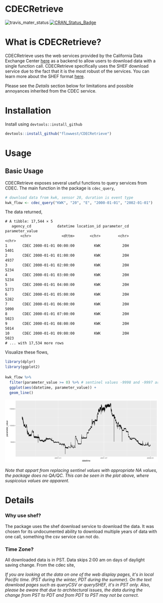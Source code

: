 # CDECRetrieve

![travis_mater_status](https://travis-ci.org/FlowWest/CDECRetrieve.svg?branch=master) [![CRAN_Status_Badge](http://www.r-pkg.org/badges/version/CDECRetrieve)](https://cran.r-project.org/package=CDECRetrieve)


# What is CDECRetrieve?

CDECRetrieve uses the web services provided by the California Data Exchange Center
[here](http://cdec.water.ca.gov/) as a backend to allow users to download 
data with a single function call. CDECRetrieve specifically uses the SHEF download
service due to the fact that it is the most robust of the services. You can learn 
more about the SHEF format [here](http://www.nws.noaa.gov/om/water/resources/SHEF_CodeManual_5July2012.pdf).

Please see the *Details* section below for limitations and possible annoyances 
inherited from the CDEC service.

# Installation 

Install using `devtools::install_github` 

```r 
devtools::install_github("flowwest/CDECRetrieve")
```

# Usage 

## Basic Usage 

CDECRetrieve exposes several useful functions to query services from CDEC. 
The main function in the package is `cdec_query`, 

```r 
# download data from kwk, sensor 20, duration is event type
kwk_flow <- cdec_query("KWK", "20", "E", "2000-01-01", "2002-01-01")
```

The data returned,

```
# A tibble: 17,544 × 5
   agency_cd            datetime location_id parameter_cd parameter_value
       <chr>              <dttm>       <chr>        <chr>           <chr>
1       CDEC 2000-01-01 00:00:00         KWK          20H            5401
2       CDEC 2000-01-01 01:00:00         KWK          20H            4937
3       CDEC 2000-01-01 02:00:00         KWK          20H            5234
4       CDEC 2000-01-01 03:00:00         KWK          20H            5234
5       CDEC 2000-01-01 04:00:00         KWK          20H            5273
6       CDEC 2000-01-01 05:00:00         KWK          20H            5282
7       CDEC 2000-01-01 06:00:00         KWK          20H            5090
8       CDEC 2000-01-01 07:00:00         KWK          20H            5023
9       CDEC 2000-01-01 08:00:00         KWK          20H            5014
10      CDEC 2000-01-01 09:00:00         KWK          20H            5023
# ... with 17,534 more rows
```

Visualize these flows,


```r 
library(dplyr)
library(ggplot2)

kwk_flow %>% 
  filter(parameter_value >= 0) %>% # sentinel values -9998 and -9997 are present
  ggplot(aes(datetime, parameter_value)) + 
  geom_line()
```

![kwk](images/kwk_flow_ts.png)

*Note that appart from replacing sentinel values with appropriate NA values, 
the package does no QA/QC. This can be seen in the plot above, where suspicoius 
values are apparent.*


# Details 


### Why use shef?

The package uses the shef download service to download the data. It was chosen
for its undocumented ability to download multiple years of data with one call,
something the csv service can not do.

### Time Zone?

All downloaded data is in PST. Data skips 2:00 am on days of daylight saving change.
From the cdec site,

*If you are looking at the data on one of the web display pages, it's in local Pacific time. (PST during the
winter, PDT during the summer). On the text download pages such as queryCSV or querySHEF, it's in PST only.
Also, please be aware that due to architectural issues, the data during the change from PST to PDT and from
PDT to PST may not be correct.*








